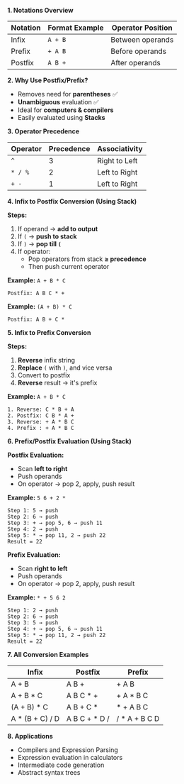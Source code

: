 
**1. Notations Overview**

|Notation|Format Example|Operator Position|
|---|---|---|
|Infix|`A + B`|Between operands|
|Prefix|`+ A B`|Before operands|
|Postfix|`A B +`|After operands|


**2. Why Use Postfix/Prefix?**

- Removes need for **parentheses**   ✅
- **Unambiguous** evaluation ✅
- Ideal for **computers & compilers**
- Easily evaluated using **Stacks**
    
**3. Operator Precedence**

|Operator|Precedence|Associativity|
|---|---|---|
|`^`|3|Right to Left|
|`* / %`|2|Left to Right|
|`+ -`|1|Left to Right|


**4. Infix to Postfix Conversion (Using Stack)**

**Steps:**

1. If operand → **add to output**
2. If `(` → **push to stack**
3. If `)` → **pop till `(`**
4. If operator:
    - Pop operators from stack **≥ precedence**
    - Then push current operator
        

**Example:** `A + B * C`
```
Postfix: A B C * +
```

**Example:** `(A + B) * C`
```
Postfix: A B + C *
```


**5. Infix to Prefix Conversion**

**Steps:**

1. **Reverse** infix string
2. **Replace** `(` with `)`, and vice versa
3. Convert to postfix
4. **Reverse** result → it's prefix
    
**Example:** `A + B * C`
```
1. Reverse: C * B + A
2. Postfix: C B * A +
3. Reverse: + A * B C
4. Prefix : + A * B C
```

**6. Prefix/Postfix Evaluation (Using Stack)**

**Postfix Evaluation:**
- Scan **left to right**
- Push operands
- On operator → pop 2, apply, push result

**Example:** `5 6 + 2 *`
```
Step 1: 5 → push  
Step 2: 6 → push  
Step 3: + → pop 5, 6 → push 11  
Step 4: 2 → push  
Step 5: * → pop 11, 2 → push 22  
Result = 22
```

**Prefix Evaluation:**
- Scan **right to left**
- Push operands
- On operator → pop 2, apply, push result
    

**Example:** `* + 5 6 2`

```
Step 1: 2 → push  
Step 2: 6 → push  
Step 3: 5 → push  
Step 4: + → pop 5, 6 → push 11  
Step 5: * → pop 11, 2 → push 22  
Result = 22
```

**7. All Conversion Examples**

|Infix|Postfix|Prefix|
|---|---|---|
|A + B|A B +|+ A B|
|A + B * C|A B C * +|+ A * B C|
|(A + B) * C|A B + C *|* + A B C|
|A * (B + C) / D|A B C + * D /|/ * A + B C D|

**8. Applications**

- Compilers and Expression Parsing
- Expression evaluation in calculators
- Intermediate code generation
- Abstract syntax trees
